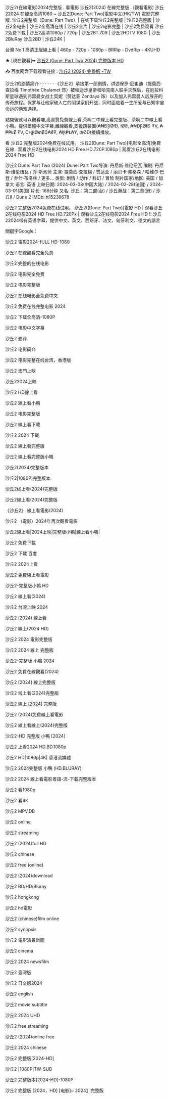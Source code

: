 沙丘2(在線電影)2024完整版 . 看電影 沙丘2(2024) 在線完整版 . (觀看電影) 沙丘22024 在線全高清1080 ~ 沙丘2[Dune: Part Two]電影中文(HK/TW) 電影完整版. 沙丘2完整版（Dune: Part Two）| 在线下载沙丘2完整版 | 沙丘2完整版 | 沙丘2全电影 | 沙丘2全高清在线 | 沙丘2全片 | 沙丘2电影完整 | 沙丘2免费观看 沙丘2免费下载 | 沙丘2高清1080p / 720p | 沙丘2BT.709 | 沙丘2HDTV 1080i | 沙丘2BluRay 沙丘2BD | 沙丘24K | 

台灣 No.1 高清正版線上看 | 460p - 720p - 1080p - BRRip - DvdRip - 4KUHD

★ [現在觀看]➥ <a href="https://ersrzug.com/zh/movie/693134/dune-part-two<br>">沙丘2 (Dune: Part Two  2024) 完整版本 HD</a>

📥 百度网盘下载观看链接 : <a href="https://ersrzug.com/zh/movie/693134/dune-part-two<br>">沙丘2 (2024) 完整版 -TW</a>

沙丘2的剧情简介 · · · · · ·
《沙丘2》承接第一部剧情，讲述保罗·厄崔迪（提莫西·查拉梅 Timothée Chalamet 饰）被帕迪沙皇帝和哈克南人联手灭族后，在厄拉科斯星球遇到弗雷曼女战士契妮（赞达亚 Zendaya 饰）以及加入弗雷曼人后展开的传奇旅程。保罗与让他家破人亡的阴谋家们开战，同时面临着一生所爱与已知宇宙命运的两难选择。

點開後就可以觀看囉,高畫質免費線上看,茶啊二中線上看完整版、茶啊二中線上看小鴨。提供繁體中文字幕,離線觀看,支援跨裝置(₳₦ĐⱤØłĐ, łØ₴, ₳₦ĐⱤØłĐ ₮V, ₳₱₱ⱠɆ ₮V, ₵ⱧⱤØ₥Ɇ₵₳₴₮, ₳łⱤ₱Ⱡ₳Ɏ, ₥ØĐ)接續播放。

看 沙丘2 完整版2024免费在线试用。 沙丘2(Dune: Part Two)[电影全高清]免費在線 . 观看沙丘2在线电影2024 HD Free HD.720P.1080p | 观看沙丘2在线电影2024 Free HD

沙丘2 Dune: Part Two (2024)
Dune: Part Two导演: 丹尼斯·维伦纽瓦
编剧: 丹尼斯·维伦纽瓦 / 乔·斯派茨
主演: 提莫西·查拉梅 / 赞达亚 / 丽贝卡·弗格森 / 哈维尔·巴登 / 乔什·布洛林 / 更多...
类型: 剧情 / 动作 / 科幻 / 冒险
制片国家/地区: 美国 / 加拿大
语言: 英语
上映日期: 2024-03-08(中国大陆) / 2024-02-28(法国) / 2024-03-01(美国)
片长: 166分钟
又名: 沙丘：第二部(台) / 沙丘瀚战：第二章(港) / 沙丘II / Dune 2
IMDb: tt15239678

沙丘2 完整版2024免费在线试用。 沙丘2((Dune: Part Two))電影 HD | 观看沙丘2在线电影2024 HD Free HD.720Px | 观看沙丘2在线电影2024 Free HD !! 沙丘22024带有英语字幕，提供中文、英文、西班牙、法文、匈牙利文、德文的語言

關鍵字Google：

沙丘2 電影2024-fULL HD-1080

沙丘2 在線觀看完全免费

沙丘2 完整的在线电影

沙丘2 电影完全免费

沙丘2 电影完整版

沙丘2 在线电影全免费中文

沙丘2 免费在线完整电影 2024

沙丘2 下载全高清-1080P

沙丘2 电影中文字幕

沙丘2 影评

沙丘2 电影简介

沙丘2 电影完整在线台湾，香港版

沙丘2 澳門上映

沙丘22024上映

沙丘2 HD線上看

沙丘2 線上看小鴨

沙丘2 电影完整版

沙丘2 線上看下載

沙丘2 2024 下載

沙丘2 線上看完整版

沙丘2 線上看完整版小鴨

沙丘2(2024)完整版本

沙丘2|1080P|完整版本

沙丘2线上看(2024)完整版

沙丘2線上看(2024)完整版

《沙丘2》 線上看電影(2024)

沙丘2 （電影）2024年再次觀看電影

沙丘2線上看|2024上映|完整版小鴨|線上看小鴨|

沙丘2 免費下載

沙丘2 下載 百度

沙丘2 2024上看

沙丘2 免費線上看電影

沙丘2-完整版小鴨 HD

沙丘2 線上看(2024)

沙丘2 台灣上映 2024

沙丘2 (2024) 線上看

沙丘2 線上(2024 HD)

沙丘2 2024 電影完整版

沙丘2 2024 線上 完整版

沙丘2-完整版 小鴨 2024

沙丘2 免費在線觀看(2024)

沙丘2 [2024] 線上完整版

沙丘2 线上看(2024)完整版

沙丘2 線上 [2024] 完整版

沙丘2 (2024)免費線上看電影

沙丘2 線上看線上(2024)完整版

沙丘2-HD 完整版 小鴨 [2024]

沙丘2 上看2024 HD.BD.1080p

沙丘2 HD|1080p|4K| 香港流媒體

沙丘2 2024完整版 小鴨 (HD.BLURAY)

沙丘2 2024 線上看電影粵語-流-下載完整版本

沙丘2 看1080p

沙丘2 看4K

沙丘2 MPV,DB

沙丘2 online

沙丘2 streaming

沙丘2 (2024)full HD

沙丘2 chinese

沙丘2 free (online)

沙丘2 (2024)download

沙丘2 BD/HD/Bluray

沙丘2 hongkong

沙丘2 hd電影

沙丘2 (chinese)film online

沙丘2 synopsis

沙丘2 電影演員新聞

沙丘2 cinema

沙丘2 2024 newsfilm

沙丘2 臺灣版

沙丘2 日文版2024

沙丘2 english

沙丘2 movie subtitle

沙丘2 2024 UHD

沙丘2 free streaming

沙丘2 (2024)online free

沙丘2 2024 chinese

沙丘2 完整版[2024-HD]

沙丘2 |1080P|TW-SUB

沙丘2 完整版本[2024-HD]-1080P

沙丘2 完整版 [2024，HD] [电影]~ 2024】完整版
